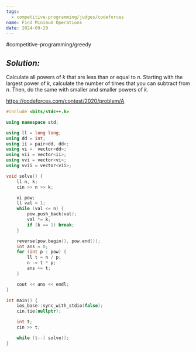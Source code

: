 ```yaml
---
tags:
  - competitive-programming/judges/codeforces
name: Find Minimum Operations
date: 2024-09-29
---
```

#competitive-programming/greedy 
## _Solution:_
Calculate all powers of $k$ that are less than or equal to $n$. Starting with the largest power of $k$, calculate the number of times that you can subtract from $n$. Then, do the same with smaller and smaller powers of $k$.

https://codeforces.com/contest/2020/problem/A
```cpp
#include <bits/stdc++.h>

using namespace std;

using ll = long long;
using dd = int;
using ii = pair<dd, dd>;
using vi =  vector<dd>;
using vii = vector<ii>;
using vvi = vector<vi>;
using vvii = vector<vii>;

void solve() {
    ll n, k;
    cin >> n >> k;

    vi pow;
    ll val = 1;
    while (val <= n) {
        pow.push_back(val);
        val *= k;
        if (k == 1) break;
    }

    reverse(pow.begin(), pow.end());
    int ans = 0;
    for (int p : pow) {
        ll t = n / p;
        n -= t * p;
        ans += t;
    }

    cout << ans << endl;
}

int main() {
    ios_base::sync_with_stdio(false);
    cin.tie(nullptr);

    int t;
    cin >> t;

    while (t--) solve();
}
```